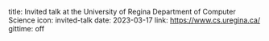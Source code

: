 title: Invited talk at the University of Regina Department of Computer Science
icon: invited-talk
date: 2023-03-17
link: https://www.cs.uregina.ca/
gittime: off
